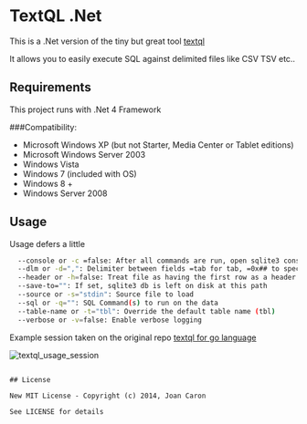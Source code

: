 # TextQL .Net

This is a .Net version of the tiny but great tool [textql](https://github.com/dinedal/textql)

It allows you to easily execute SQL against delimited files like CSV TSV etc..

## Requirements

This project runs with .Net 4 Framework 

###Compatibility:

- Microsoft Windows XP (but not Starter, Media Center or Tablet editions)
- Microsoft Windows Server 2003
- Windows Vista
- Windows 7 (included with OS)
- Windows 8 +
- Windows Server 2008

## Usage
Usage defers a little

```bash
  --console or -c =false: After all commands are run, open sqlite3 console with this data
  --dlm or -d=",": Delimiter between fields =tab for tab, =0x## to specify a character code in hex
  --header or -h=false: Treat file as having the first row as a header row
  --save-to="": If set, sqlite3 db is left on disk at this path
  --source or -s="stdin": Source file to load
  --sql or -q="": SQL Command(s) to run on the data
  --table-name or -t="tbl": Override the default table name (tbl)
  --verbose or -v=false: Enable verbose logging
```

Example session taken on the original repo [textql for go language](https://github.com/dinedal/textql)

![textql_usage_session](https://raw.github.com/dinedal/textql/master/textql_usage.gif)


```

## License

New MIT License - Copyright (c) 2014, Joan Caron

See LICENSE for details